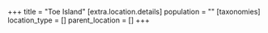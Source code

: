 +++
title = "Toe Island"
[extra.location.details]
population = ""
[taxonomies]
location_type = []
parent_location = []
+++

